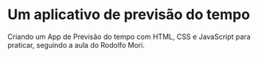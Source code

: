 # Um aplicativo de previsão do tempo
Criando um App de Previsão do tempo com HTML, CSS e JavaScript para praticar, seguindo a aula do Rodolfo Mori.




